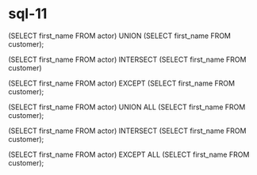 # sql-11
(SELECT first_name FROM actor)
UNION
(SELECT first_name FROM customer);

(SELECT first_name FROM actor)
INTERSECT
(SELECT first_name FROM customer)

(SELECT first_name FROM actor)
EXCEPT
(SELECT first_name FROM customer);

(SELECT first_name FROM actor)
UNION ALL
(SELECT first_name FROM customer);

(SELECT first_name FROM actor)
INTERSECT
(SELECT first_name FROM customer);

(SELECT first_name FROM actor)
EXCEPT ALL
(SELECT first_name FROM customer);
